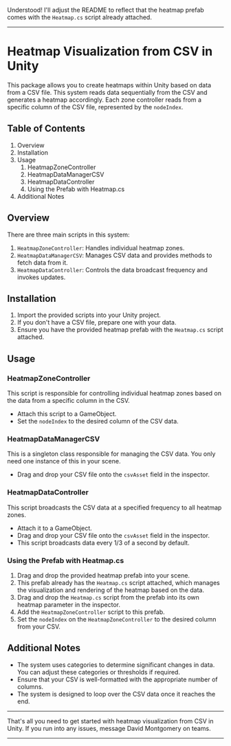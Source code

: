 Understood! I'll adjust the README to reflect that the heatmap prefab comes with the `Heatmap.cs` script already attached.

---

# Heatmap Visualization from CSV in Unity

This package allows you to create heatmaps within Unity based on data from a CSV file. This system reads data sequentially from the CSV and generates a heatmap accordingly. Each zone controller reads from a specific column of the CSV file, represented by the `nodeIndex`.

## Table of Contents
1. Overview
2. Installation
3. Usage
    1. HeatmapZoneController
    2. HeatmapDataManagerCSV
    3. HeatmapDataController
    4. Using the Prefab with Heatmap.cs
4. Additional Notes

## Overview
There are three main scripts in this system:
1. `HeatmapZoneController`: Handles individual heatmap zones.
2. `HeatmapDataManagerCSV`: Manages CSV data and provides methods to fetch data from it.
3. `HeatmapDataController`: Controls the data broadcast frequency and invokes updates.

## Installation
1. Import the provided scripts into your Unity project.
2. If you don't have a CSV file, prepare one with your data.
3. Ensure you have the provided heatmap prefab with the `Heatmap.cs` script attached.

## Usage

### HeatmapZoneController
This script is responsible for controlling individual heatmap zones based on the data from a specific column in the CSV.
- Attach this script to a GameObject.
- Set the `nodeIndex` to the desired column of the CSV data.

### HeatmapDataManagerCSV
This is a singleton class responsible for managing the CSV data. You only need one instance of this in your scene. 
- Drag and drop your CSV file onto the `csvAsset` field in the inspector.

### HeatmapDataController
This script broadcasts the CSV data at a specified frequency to all heatmap zones.
- Attach it to a GameObject.
- Drag and drop your CSV file onto the `csvAsset` field in the inspector.
- This script broadcasts data every 1/3 of a second by default.


### Using the Prefab with Heatmap.cs

1. Drag and drop the provided heatmap prefab into your scene.
2. This prefab already has the `Heatmap.cs` script attached, which manages the visualization and rendering of the heatmap based on the data.
3. Drag and drop the `Heatmap.cs` script from the prefab into its own heatmap parameter in the inspector.
4. Add the `HeatmapZoneController` script to this prefab.
5. Set the `nodeIndex` on the `HeatmapZoneController` to the desired column from your CSV.


## Additional Notes
- The system uses categories to determine significant changes in data. You can adjust these categories or thresholds if required.
- Ensure that your CSV is well-formatted with the appropriate number of columns.
- The system is designed to loop over the CSV data once it reaches the end.

---

That's all you need to get started with heatmap visualization from CSV in Unity. If you run into any issues, message David Montgomery on teams.

---

